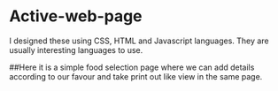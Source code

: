 # Active-web-page
I designed these using CSS, HTML and Javascript languages. They are usually interesting languages to use. 

##Here it is a simple food selection page where we can add details according to our favour and take print out like view in the same page.
